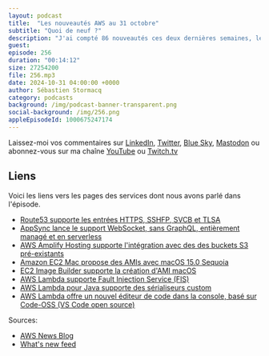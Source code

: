 ```yaml
---
layout: podcast
title:  "Les nouveautés AWS au 31 octobre"
subtitle: "Quoi de neuf ?"
description: "J'ai compté 86 nouveautés ces deux dernières semaines, le rythme accélère, on sent que la conférence re:Invent à Las Vegas approche. Dans cet épisode vous découvrirez des nouveautés concernant le DNS (Amazon Route53), AWS AppSync et les web sockets, l'hébergement de sites web statistiques sur Amazon S3 avec AWS Amplify. On parlera aussi de macOS sur Amazon EC2 et d'un chapelet de nouveautés AWS Lambda. On passe en revue tout cela et plus encore dans le Le podcast 🎙️ AWS ☁️ en 🇫🇷."
guest: 
episode: 256
duration: "00:14:12" 
size: 27254200
file: 256.mp3
date: 2024-10-31 04:00:00 +0000
author: Sébastien Stormacq
category: podcasts
background: /img/podcast-banner-transparent.png
social-background: /img/256.png
appleEpisodeId: 1000675247174
---
```


Laissez-moi vos commentaires sur [LinkedIn](https://www.linkedin.com/in/sebastienstormacq/), [Twitter](https://twitter.com/sebsto), [Blue Sky](https://bsky.app/profile/sebsto.bsky.social), [Mastodon](https://awscommunity.social/@sebsto) ou abonnez-vous sur ma chaîne [YouTube](https://www.youtube.com/sebsto) ou [Twitch.tv](https://www.twitch.tv/sebAWS)

## Liens

Voici les liens vers les pages des services dont nous avons parlé dans l'épisode.

- [Route53 supporte les entrées HTTPS, SSHFP, SVCB et TLSA ](https://aws.amazon.com/about-aws/whats-new/2024/10/amazon-route-53-https-sshfp-svcb-tlsa-dns-support/)
- [AppSync lance le support WebSocket, sans GraphQL, entièrement managé et en serverless](https://aws.amazon.com/about-aws/whats-new/2024/10/aws-appsync-websocket-apis-web-mobile-experiences/)
- [AWS Amplify Hosting supporte l'intégration avec des des buckets S3 pré-existants](https://aws.amazon.com/about-aws/whats-new/2024/10/aws-amplify-amazon-s3-static-website-hosting/)
- [Amazon EC2 Mac propose des AMIs avec macOS 15.0 Sequoia](https://aws.amazon.com/about-aws/whats-new/2024/10/amazon-ec2-mac-instances-apple-macos-sequoia/)
- [EC2 Image Builder supporte la création d'AMI macOS](https://aws.amazon.com/about-aws/whats-new/2024/10/ec2-image-builder-apple-macos/)
- [AWS Lambda supporte Fault Injection Service (FIS)](https://aws.amazon.com/about-aws/whats-new/2024/10/aws-lambda-fault-injection-service-actions/)
- [AWS Lambda pour Java supporte des sérialiseurs custom](https://aws.amazon.com/about-aws/whats-new/2024/10/aws-lambda-custom-serializer-java-runtimes/)
- [AWS Lambda offre un nouvel éditeur de code dans la console, basé sur Code-OSS (VS Code open source)](https://aws.amazon.com/about-aws/whats-new/2024/10/aws-lambda-code-editor-based-code-oss/)

Sources: 

- [AWS News Blog](https://aws.amazon.com/blogs/aws/)
- [What's new feed](https://aws.amazon.com/about-aws/whats-new/2023/)
